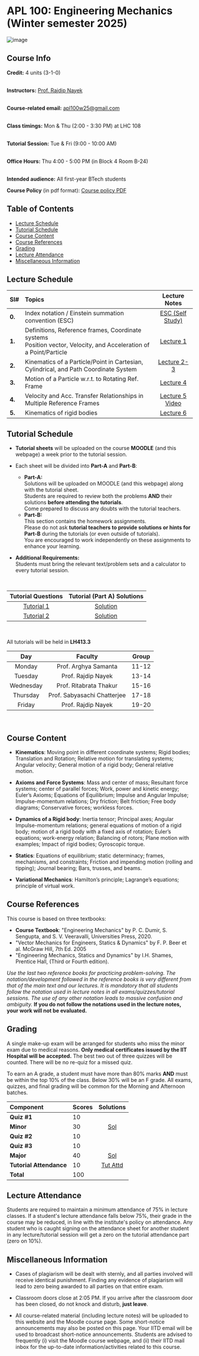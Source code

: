 # APL 100: Engineering Mechanics (Winter semester 2025) 

![image](https://github.com/user-attachments/assets/5581facb-249e-4e6d-96cc-6794c596201c)

## Course Info

**Credit:** 4 units (3-1-0) <br> <br>

**Instructors:** [Prof. Rajdip Nayek](https://sites.google.com/view/rajdip-nayek/)  <br> <br>

**Course-related email:** apl100w25@gmail.com <br> <br>

**Class timings:** Mon & Thu (2:00 - 3:30 PM) at LHC 108 <br><br>

**Tutorial Session:** Tue & Fri (9:00 - 10:00 AM) <br> <br>

**Office Hours:** Thu 4:00 - 5:00 PM (in Block 4 Room B-24) <br><br>

**Intended audience:** All first-year BTech students

**Course Policy** (in pdf format): [Course policy PDF](APL100W25_course_policy.pdf)

## Table of Contents
- [Lecture Schedule](#lecture-schedule)
- [Tutorial Schedule](#tutorial-schedule)
- [Course Content](#course-content)
- [Course References](#course-references)
- [Grading](#grading)
- [Lecture Attendance](#lecture-attendance)
- [Miscellaneous Information](#miscellaneous-information)


## Lecture Schedule

|Sl# |Topics| Lecture Notes|
|:----|:------------------|:-------------:|
|**0.**| Index notation / Einstein summation convention (ESC) | [ESC (Self Study)](Lectures/Lec0.pdf) | 
|**1.**| Definitions, Reference frames, Coordinate systems <br> Position vector, Velocity, and Acceleration of a Point/Particle  | [Lecture 1](Lectures/Lec1.pdf) | 
|**2.**| Kinematics of a Particle/Point in Cartesian, Cylindrical, and Path Coordinate System | [Lecture 2-3](Lectures/Lec2-3.pdf) |
|**3.**| Motion of a Particle w.r.t. to Rotating Ref. Frame | [Lecture 4](Lectures/Lec4.pdf) |
|**4.**| Velocity and Acc. Transfer Relationships in Multiple Reference Frames | [Lecture 5](Lectures/Lec5.pdf) [Video](https://csciitd-my.sharepoint.com/:v:/g/personal/rajdipn_iitd_ac_in/EVV0dpr58w1PooaPRsRVwjYBqEmohqcPs9HVU5JqrWmODA?e=ZfpbEQ&nav=eyJyZWZlcnJhbEluZm8iOnsicmVmZXJyYWxBcHAiOiJTdHJlYW1XZWJBcHAiLCJyZWZlcnJhbFZpZXciOiJTaGFyZURpYWxvZy1MaW5rIiwicmVmZXJyYWxBcHBQbGF0Zm9ybSI6IldlYiIsInJlZmVycmFsTW9kZSI6InZpZXcifX0%3D)|
|**5.**| Kinematics of rigid bodies | [Lecture 6](Lectures/Lec6.pdf) |


## Tutorial Schedule
- **Tutorial sheets** will be uploaded on the course **MOODLE** (and this webpage) a week prior to the tutorial session.  

- Each sheet will be divided into **Part-A** and **Part-B**:  
  - **Part-A:**  
    Solutions will be uploaded on MOODLE (and this webpage) along with the tutorial sheet.  
    Students are required to review both the problems **AND** their solutions **before attending the tutorials**.  
    Come prepared to discuss any doubts with the tutorial teachers.  
  - **Part-B:**  
    This section contains the homework assignments.  
    Please do not ask **tutorial teachers to provide solutions or hints for Part-B** during the tutorials (or even outside of tutorials).  
    You are encouraged to work independently on these assignments to enhance your learning.  

- **Additional Requirements:**  
  Students must bring the relevant text/problem sets and a calculator to every tutorial session.  

<br>

|Tutorial Questions| Tutorial (Part A) Solutions |
|:--------:|:--------:|
| [Tutorial 1](Tutorials/Tut1.pdf) | [Solution](Tutorials/Tut1Asol.pdf) |
| [Tutorial 2](Tutorials/Tut2.pdf) | [Solution](Tutorials/Tut2Asol.pdf) |


<br>

All tutorials will be held in **LH413.3**

|Day| Faculty | Group | 
|:--------:|:--------:|:--------:|
|Monday| Prof. Arghya Samanta| 11-12 |
|Tuesday| Prof. Rajdip Nayek| 13-14 |
|Wednesday| Prof. Ritabrata Thakur| 15-16 |
|Thursday| Prof. Sabyasachi Chatterjee| 17-18 |
|Friday| Prof. Rajdip Nayek | 19-20 |

<br>

## Course Content
-	**Kinematics**: Moving point in different coordinate systems; Rigid bodies; Translation and Rotation; Relative motion for translating systems; Angular velocity; General motion of a rigid body; General relative motion.

-	**Axioms and Force Systems**: Mass and center of mass; Resultant force systems; center of parallel forces; Work, power and kinetic energy; Euler’s Axioms; Equations of Equilibrium; Impulse and Angular Impulse; Impulse-momentum relations; Dry friction; Belt friction; Free body diagrams; Conservative forces; workless forces.

-	**Dynamics of a Rigid body**: Inertia tensor; Principal axes; Angular Impulse-momentum relations; general equations of motion of a rigid body; motion of a rigid body with a fixed axis of rotation; Euler’s equations; work-energy relation; Balancing of rotors; Plane motion with examples; Impact of rigid bodies; Gyroscopic torque.

-	**Statics**: Equations of equilibrium; static determinacy; frames, mechanisms, and constraints; Friction and impending motion (rolling and tipping); Journal bearing; Bars, trusses, and beams.

-	**Variational Mechanics**: Hamilton’s principle; Lagrange’s equations; principle of virtual work.


## Course References
This course is based on three textbooks:
* **Course Textbook**: "Engineering Mechanics" by P. C. Dumir, S. Sengupta, and S. V. Veeravalli, Universities Press, 2020.
*	"Vector Mechanics for Engineers, Statics & Dynamics" by F. P. Beer et al. McGraw Hill, 7th Ed. 2005
*	"Engineering Mechanics, Statics and Dynamics" by I.H. Shames, Prentice Hall, (Third or Fourth edition).
  
*Use the last two reference books for practicing problem-solving. The notation/development followed in the reference books is very different from that of the main text and our lectures. It is mandatory that all students follow the notation used in lecture notes in all exams/quizzes/tutorial sessions. The use of any other notation leads to massive confusion and ambiguity.* **If you do not follow the notations used in the lecture notes, your work will not be evaluated.**

## Grading  
A single make-up exam will be arranged for students who miss the minor exam due to medical reasons. **Only medical certificates issued by the IIT Hospital will be accepted.** The best two out of three quizzes will be counted. There will be no re-quiz for a missed quiz. 

To earn an A grade, a student must have more than 80% marks **AND** must be within the top 10% of the class. Below 30% will be an F grade.  All exams, quizzes, and final grading will be common for the Morning and Afternoon batches. 


|Component|Scores| Solutions | 
|:---|:-----|:------:|
|**Quiz #1**| 10 |  |
|**Minor**| 30 | [Sol](Exams/MinorSol24.pdf) |
|**Quiz #2**| 10 |  |
|**Quiz #3**| 10 |  |
|**Major**| 40 | [Sol](Exams/MajorSolF24.pdf)|
|**Tutorial Attendance**| 10 | [Tut Attd](https://docs.google.com/spreadsheets/d/1PAtiBWz4vaXzsIcjFU2ygSceUVB-LaV930WQqWWMIwE/edit?gid=0#gid=0)|
|**Total** |100| |

## Lecture Attendance
Students are required to maintain a minimum attendance of 75% in lecture classes. If a student's lecture attendance falls below 75%, their grade in the course may be reduced, in line with the institute's policy on attendance. Any student who is caught signing on the attendance sheet for another student in any lecture/tutorial session will get a zero on the tutorial attendance part (zero on 10%).

## Miscellaneous Information
*	Cases of plagiarism will be dealt with sternly, and all parties involved will receive identical punishment. Finding any evidence of plagiarism will lead to zero being awarded to all parties on that entire exam.

* Classroom doors close at 2:05 PM. If you arrive after the classroom door has been closed, do not knock and disturb, **just leave**. 

* All course-related material (including lecture notes) will be uploaded to this website and the Moodle course page. Some short-notice announcements may also be posted on this page. Your IITD email will be used to broadcast short-notice announcements. Students are advised to frequently (i) visit the Moodle course webpage, and (ii) their IITD mail inbox for the up-to-date information/activities related to this course.




